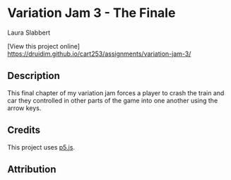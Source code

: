 # Variation Jam 3 - The Finale

Laura Slabbert

[View this project online] https://druidim.github.io/cart253/assignments/variation-jam-3/

## Description

This final chapter of my variation jam forces a player to crash the train and car they controlled in other parts of the game into one another using the arrow keys.

## Credits

This project uses [p5.js](https://p5js.org).

## Attribution

